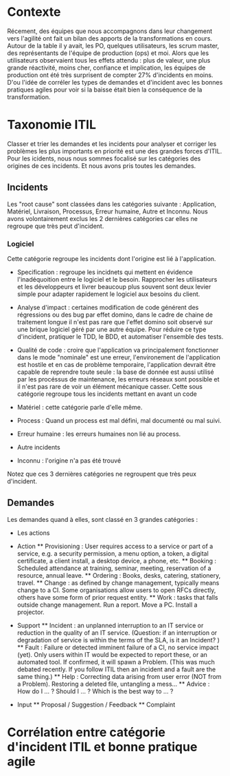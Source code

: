 ---
---
# Contexte
Récement, des équipes que nous accompagnons dans leur changement vers l'agilité ont fait un bilan des apports de la transformations en cours. Autour de la table il y avait, les PO, quelques utilisateurs, les scrum master, des représentants de l'équipe de production (ops) et moi. Alors que les utilisateurs observaient tous les effets attendu : plus de valeur, une plus grande réactivité, moins cher, confiance et implication, les équipes de production ont été très surprisent de compter 27% d'incidents en moins. D'ou l'idée de corréler les types de demandes et d'incident avec les bonnes pratiques agiles pour voir si la baisse était bien la conséquence de la transformation.

# Taxonomie ITIL

Classer et trier les demandes et les incidents pour analyser et corriger les problèmes les plus importants en priorité est une des grandes forces d'ITIL. Pour les icidents, nous nous sommes focalisé sur les catégories des origines de ces incidents. Et nous avons pris toutes les demandes.

## Incidents

Les "root cause" sont classées dans les catégories suivante : Application, Matériel, Livraison, Processus, Erreur humaine, Autre et Inconnu. 
Nous avons volontairement exclus les 2 dernières catégories car elles ne regroupe que très peut d'incident.

### Logiciel

Cette catégorie regroupe les incidents dont l'origine est lié à l'application.

* Specification : regroupe les incidnets qui mettent en évidence l'inadéquoition entre le logiciel et le besoin. Rapprocher les utilisateurs et les développeurs et livrer beaucoup plus souvent sont deux levier simple pour adapter rapidement le logiciel aux besoins du client.
* Analyse d'impact : certaines modification de code générent des régressions ou des bug par effet domino, dans le cadre de chaine de traitement longue il n'est pas rare que l'effet domino soit observé sur une brique logiciel géré par une autre équipe. Pour réduire ce type d'incident, pratiquer le TDD, le BDD, et automatiser l'ensemble des tests.
* Qualité de code : croire que l'application va principalement fonctionner dans le mode "nominale" est une erreur, l'environement de l'application est hostile et en cas de problème temporaire, l'application devrait être capable de reprendre toute seule : la base de donnée est aussi utilisé par les procéssus de maintenance, les erreurs réseaux sont possible et il n'est pas rare de voir un élément mécanique casser. Cette sous catégorie regroupe tous les incidents mettant en avant un code


* Matériel : cette catégorie parle d'elle même.
* Process : Quand un process est mal défini, mal documenté ou mal suivi.
* Erreur humaine : les erreurs humaines non lié au process.
* Autre incidents
* Inconnu : l'origine n'a pas été trouvé

Notez que ces 3 dernières catégories ne regroupent que très peux d'incident.




## Demandes

Les demandes quand à elles, sont classé en 3 grandes catégories : 
* Les actions

* Action
** Provisioning : User requires access to a service or part of a service, e.g. a security permission, a menu option, a token, a digital certificate, a client install, a desktop device, a phone, etc.
** Booking : Scheduled attendance at training, seminar, meeting, reservation of a resource, annual leave. 
** Ordering : Books, desks, catering, stationery, travel. 
** Change : as defined by change management, typically means change to a CI. Some organisations allow users to open RFCs directly, others have some form of prior request entity. 
** Work : tasks that falls outside change management. Run a report. Move a PC. Install a projector.
* Support
** Incident : an unplanned interruption to an IT service or reduction in the quality of an IT service. (Question: if an interruption or degradation of service is within the terms of the SLA, is it an Incident? ) 
** Fault : Failure or detected imminent failure of a CI, no service impact (yet). Only users within IT would be expected to report these, or an automated tool. If confirmed, it will spawn a Problem. (This was much debated recently. If you follow ITIL then an incident and a fault are the same thing.) 
** Help : Correcting data arising from user error (NOT from a Problem). Restoring a deleted file, untangling a mess... 
** Advice : How do I … ? Should I … ? Which is the best way to … ? 
* Input
** Proposal / Suggestion / Feedback
** Complaint

# Corrélation entre catégorie d'incident ITIL et bonne pratique agile

